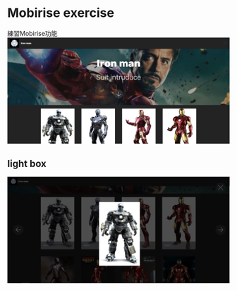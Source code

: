 # Mobirise exercise
練習Mobirise功能
![image](https://github.com/l0958105106/Mobirise-exercise/blob/master/%E9%A6%96%E9%A0%81.JPG)
## light box
![image](https://github.com/l0958105106/Mobirise-exercise/blob/master/lightbox.JPG)
